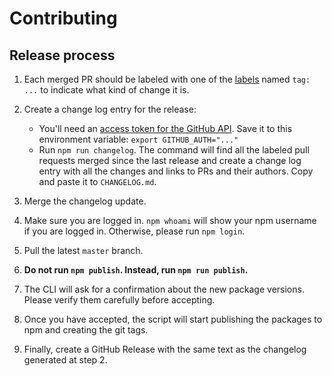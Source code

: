 # Contributing

## Release process

1.  Each merged PR should be labeled with one of the [labels](https://github.com/ec-europa/europa-component-library/labels) named `tag: ...` to indicate what kind of change it is.

2.  Create a change log entry for the release:

    * You'll need an [access token for the GitHub API](https://help.github.com/articles/creating-an-access-token-for-command-line-use/). Save it to this environment variable: `export GITHUB_AUTH="..."`
    * Run `npm run changelog`. The command will find all the labeled pull requests merged since the last release and create a change log entry with all the changes and links to PRs and their authors. Copy and paste it to `CHANGELOG.md`.

3.  Merge the changelog update.

4.  Make sure you are logged in. `npm whoami` will show your npm username if you are logged in. Otherwise, please run `npm login`.

5.  Pull the latest `master` branch.

6.  **Do not run `npm publish`. Instead, run `npm run publish`.**

7.  The CLI will ask for a confirmation about the new package versions. Please verify them carefully before accepting.

8.  Once you have accepted, the script will start publishing the packages to npm and creating the git tags.

9.  Finally, create a GitHub Release with the same text as the changelog generated at step 2.
